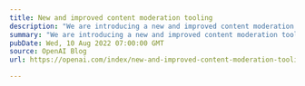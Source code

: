 ```yaml
---
title: New and improved content moderation tooling
description: "We are introducing a new and improved content moderation tool. The Moderation endpoint improves upon our previous content filter, and is available for free today to OpenAI API developers."
summary: "We are introducing a new and improved content moderation tool. The Moderation endpoint improves upon our previous content filter, and is available for free today to OpenAI API developers."
pubDate: Wed, 10 Aug 2022 07:00:00 GMT
source: OpenAI Blog
url: https://openai.com/index/new-and-improved-content-moderation-tooling

---
```


